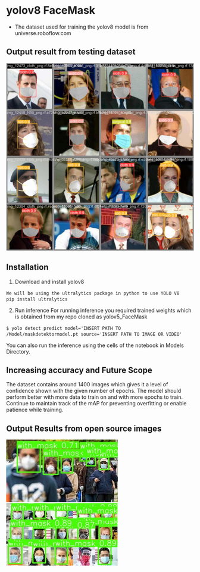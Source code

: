 # yolov8 FaceMask 
* The dataset used for training the yolov8 model is from universe.roboflow.com<br/>

## Output result from testing dataset
![output_img](Model\model_output.jpeg)

## Installation
1) Download and install yolov8
```
We will be using the ultralytics package in python to use YOLO V8
pip install ultralytics
```
2) Run inference 
For running inference you required trained weights which is obtained from my repo cloned as yolov5_FaceMask<br/>
```
$ yolo detect predict model='INSERT PATH TO /Model/maskdetektormodel.pt source='INSERT PATH TO IMAGE OR VIDEO' 
```
You can also run the inference using the cells of the notebook in Models Directory.

## Increasing accuracy and Future Scope
The dataset contains around 1400 images which gives it a level of confidence shown with the given number of epochs. The model should perform better with more data to train on and with more epochs to train.</br> 
Continue to maintain track of the mAP for preventing overfitting or enable patience while training.<br/>

## Output Results from open source images
![test5_out](Model\masktestout.jpeg)
</br>
![test4_out](Model\masktest2out.jpeg)
